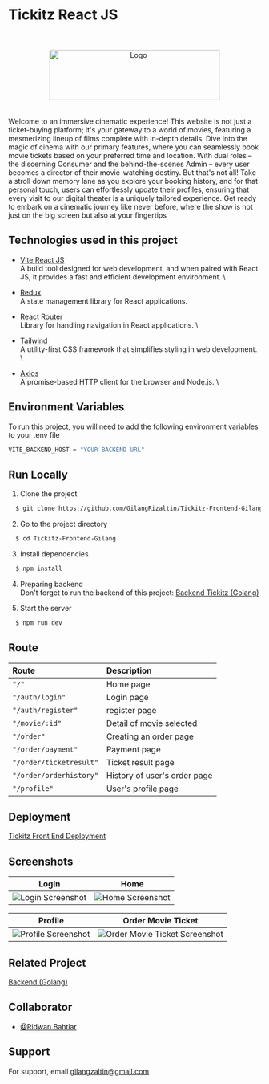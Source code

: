 # Tickitz React JS

<br>
<br>
<div align="center">
  <img src="https://res.cloudinary.com/doncmmfaa/image/upload/v1705476761/samples/Tickitz_1_qjg2bh.png" alt="Logo"  width="340" height="100"/>
</div>
<br>
<br>
Welcome to an immersive cinematic experience! This website is not just a ticket-buying platform; it's your gateway to a world of movies, featuring a mesmerizing lineup of films complete with in-depth details. Dive into the magic of cinema with our primary features, where you can seamlessly book movie tickets based on your preferred time and location. With dual roles – the discerning Consumer and the behind-the-scenes Admin – every user becomes a director of their movie-watching destiny. But that's not all! Take a stroll down memory lane as you explore your booking history, and for that personal touch, users can effortlessly update their profiles, ensuring that every visit to our digital theater is a uniquely tailored experience. Get ready to embark on a cinematic journey like never before, where the show is not just on the big screen but also at your fingertips

## Technologies used in this project

- [Vite React JS](https://vitejs.dev/guide/) \
  A build tool designed for web development, and when paired with React JS, it provides a fast and efficient development environment. \

- [Redux](https://react-redux.js.org/introduction/getting-started) \
  A state management library for React applications.

- [React Router](https://reactrouter.com/en/main/start/overview) \
  Library for handling navigation in React applications. \

- [Tailwind](https://tailwindcss.com/docs/installation) \
  A utility-first CSS framework that simplifies styling in web development. \

- [Axios](https://axios-http.com/docs/intro) \
  A promise-based HTTP client for the browser and Node.js. \

## Environment Variables

To run this project, you will need to add the following environment variables to your .env file

```bash
VITE_BACKEND_HOST = "YOUR BACKEND URL"
```

## Run Locally

1. Clone the project

```bash
  $ git clone https://github.com/GilangRizaltin/Tickitz-Frontend-Gilang
```

2. Go to the project directory

```bash
  $ cd Tickitz-Frontend-Gilang
```

3. Install dependencies

```bash
  $ npm install
```

4. Preparing backend \
   Don't forget to run the backend of this project: [Backend Tickitz (Golang)](https://github.com/GilangRizaltin/Tickitz-Golang)

5. Start the server

```bash
  $ npm run dev
```

## Route

| Route                   | Description                  |
| :---------------------- | :--------------------------- |
| `"/"`                   | Home page                    |
| `"/auth/login"`         | Login page                   |
| `"/auth/register"`      | register page                |
| `"/movie/:id"`          | Detail of movie selected     |
| `"/order"`              | Creating an order page       |
| `"/order/payment"`      | Payment page                 |
| `"/order/ticketresult"` | Ticket result page           |
| `"/order/orderhistory"` | History of user's order page |
| `"/profile"`            | User's profile page          |

## Deployment

[Tickitz Front End Deployment](https://tickitz-gilang.netlify.app)

## Screenshots

| Login                                                                                                               | Home                                                                                                              |
| ------------------------------------------------------------------------------------------------------------------- | ----------------------------------------------------------------------------------------------------------------- |
| ![Login Screenshot](https://res.cloudinary.com/doncmmfaa/image/upload/v1705597276/Tickitz/tickitz_login_s4w2xe.png) | ![Home Screenshot](https://res.cloudinary.com/doncmmfaa/image/upload/v1705597281/Tickitz/tickitz_home_bd8al8.png) |

<!-- Login

<img src="https://res.cloudinary.com/doncmmfaa/image/upload/v1705597276/Tickitz/tickitz_login_s4w2xe.png" alt="App Screenshot" width="400" height="225" />

Home

<img src="https://res.cloudinary.com/doncmmfaa/image/upload/v1705597281/Tickitz/tickitz_home_bd8al8.png" alt="App Screenshot" width="400" height="225" /> -->

| Profile                                                                                                         | Order Movie Ticket                                                                                                             |
| --------------------------------------------------------------------------------------------------------------- | ------------------------------------------------------------------------------------------------------------------------------ |
| ![Profile Screenshot](https://res.cloudinary.com/doncmmfaa/image/upload/v1705597272/Tickitz/profile_wumkla.png) | ![Order Movie Ticket Screenshot](https://res.cloudinary.com/doncmmfaa/image/upload/v1705597273/Tickitz/order-movie_djvbab.png) |

<!-- Profile

<img src="https://res.cloudinary.com/doncmmfaa/image/upload/v1705597272/Tickitz/profile_wumkla.png" alt="App Screenshot" width="400" height="225" />

Order Movie Ticket

<img src="https://res.cloudinary.com/doncmmfaa/image/upload/v1705597273/Tickitz/order-movie_djvbab.png" alt="App Screenshot" width="400" height="225" /> -->

## Related Project

[Backend (Golang)](https://github.com/GilangRizaltin/Tickitz-Golang)

## Collaborator

- [@Ridwan Bahtiar](https://github.com/ridwanbahtiar15)

## Support

For support, email gilangzaltin@gmail.com
